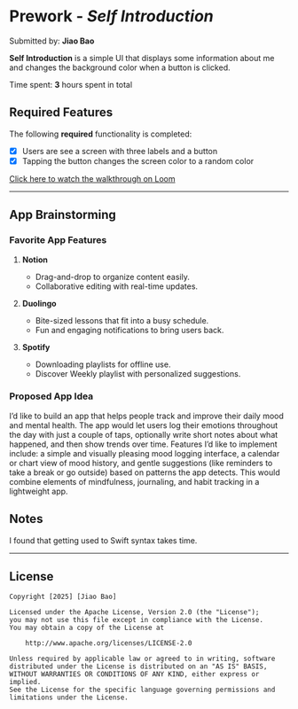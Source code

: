 # Prework - *Self Introduction*

Submitted by: **Jiao Bao**

**Self Introduction** is a simple UI that displays some information about me and changes the background color when a button is clicked.

Time spent: **3** hours spent in total

## Required Features

The following **required** functionality is completed:

- [x] Users are see a screen with three labels and a button
- [x] Tapping the button changes the screen color to a random color

[Click here to watch the walkthrough on Loom](https://www.loom.com/share/b291614d205b4e639f0c60f02c3d896a?sid=046e011b-719f-4a82-84a9-3f3bd803c986)

 
---
## App Brainstorming 
### Favorite App Features

1. **Notion**
   - Drag-and-drop to organize content easily.
   - Collaborative editing with real-time updates.

2. **Duolingo**
   - Bite-sized lessons that fit into a busy schedule.
   - Fun and engaging notifications to bring users back.

3. **Spotify**
   - Downloading playlists for offline use.
   - Discover Weekly playlist with personalized suggestions.



### Proposed App Idea

I’d like to build an app that helps people track and improve their daily mood and mental health. The app would let users log their emotions throughout the day with just a couple of taps, optionally write short notes about what happened, and then show trends over time. Features I’d like to implement include: a simple and visually pleasing mood logging interface, a calendar or chart view of mood history, and gentle suggestions (like reminders to take a break or go outside) based on patterns the app detects. This would combine elements of mindfulness, journaling, and habit tracking in a lightweight app.

## Notes

I found that getting used to Swift syntax takes time.

---
## License

    Copyright [2025] [Jiao Bao]

    Licensed under the Apache License, Version 2.0 (the "License");
    you may not use this file except in compliance with the License.
    You may obtain a copy of the License at

        http://www.apache.org/licenses/LICENSE-2.0

    Unless required by applicable law or agreed to in writing, software
    distributed under the License is distributed on an "AS IS" BASIS,
    WITHOUT WARRANTIES OR CONDITIONS OF ANY KIND, either express or implied.
    See the License for the specific language governing permissions and
    limitations under the License.
